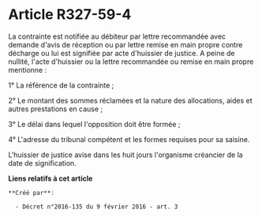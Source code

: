 # Article R327-59-4

La contrainte est notifiée au débiteur par lettre recommandée avec demande d'avis de réception ou par lettre remise en main
propre contre décharge ou lui est signifiée par acte d'huissier de justice. A peine de nullité, l'acte d'huissier ou la
lettre recommandée ou remise en main propre mentionne : 

1° La référence de la contrainte ; 

2° Le montant des sommes réclamées et la nature des allocations, aides et autres prestations en cause ; 

3° Le délai dans lequel l'opposition doit être formée ; 

4° L'adresse du tribunal compétent et les formes requises pour sa saisine. 

L'huissier de justice avise dans les huit jours l'organisme créancier de la date de signification.

**Liens relatifs à cet article**

	**Créé par**:

	  - Décret n°2016-135 du 9 février 2016 - art. 3
